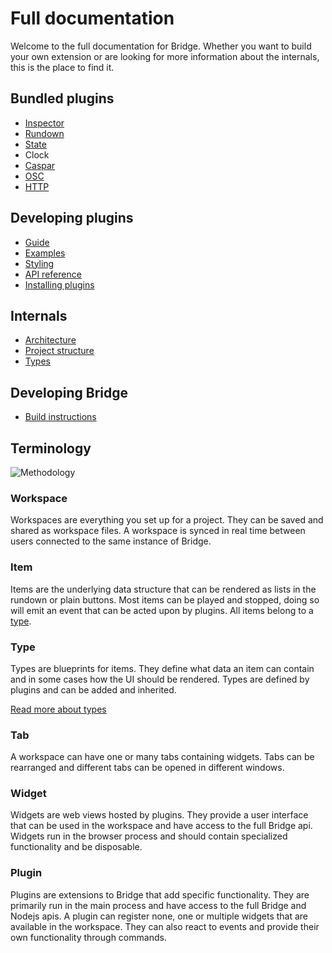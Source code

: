 # Full documentation

Welcome to the full documentation for Bridge. Whether you want to build your own extension or are looking for more information about the internals, this is the place to find it.

## Bundled plugins
- [Inspector](/plugins/inspector/README.md)
- [Rundown](/plugins/rundown/README.md)
- [State](/plugins/state/README.md)
- Clock
- [Caspar](/plugins/caspar/README.md)
- [OSC](/plugins/osc/README.md)
- [HTTP](/plugins/http/README.md)

## Developing plugins
- [Guide](/docs/plugins/README.md)
- [Examples](/examples)
- [Styling](/docs/plugins/styling.md)
- [API reference](/docs/api/README.md)
- [Installing plugins](/docs/plugins/installation.md)

## Internals
- [Architecture](/docs/architecture.md)
- [Project structure](/docs/structure.md)
- [Types](/docs/types.md)

## Developing Bridge
- [Build instructions](/docs/build.md)

## Terminology
![Methodology](/media/docs/architecture/methodology.png)

### Workspace
Workspaces are everything you set up for a project. They can be saved and shared as workspace files. A workspace is synced in real time between users connected to the same instance of Bridge.

### Item
Items are the underlying data structure that can be rendered as lists in the rundown or plain buttons. Most items can be played and stopped, doing so will emit an event that can be acted upon by plugins. All items belong to a [type](#type).

### Type
Types are blueprints for items. They define what data an item can contain and in some cases how the UI should be rendered. Types are defined by plugins and can be added and inherited.

[Read more about types](/docs/types.md)

### Tab  
A workspace can have one or many tabs containing widgets. Tabs can be rearranged and different tabs can be opened in different windows.

### Widget  
Widgets are web views hosted by plugins. They provide a user interface that can be used in the workspace and have access to the full Bridge api. Widgets run in the browser process and should contain specialized functionality and be disposable.

### Plugin
Plugins are extensions to Bridge that add specific functionality. They are primarily run in the main process and have access to the full Bridge and Nodejs apis. A plugin can register none, one or multiple widgets that are available in the workspace. They can also react to events and provide their own functionality through commands.
